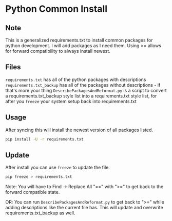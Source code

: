 # Python Common Install

## Note

This is a generalized requirements.txt to install common packages for python development. I will add packages as I need them. Using >= allows for forward compatibility to always install newest.

## Files

`requirements.txt` has all of the python packages with descriptions
`requirements.txt_backup` has all of the packages without descriptions - if that's more your thing
`DescribePackagesAndReformat.py` is a script to convert a requirements.txt_backup style list into a requirements.txt style list, for after you `freeze` your system setup back into requirements.txt

## Usage

After syncing this will install the newest version of all packages listed.

```bash
pip install -U -r requirements.txt
```

## Update

After install you can use `freeze` to update the file.

```bash
pip freeze > requirements.txt
```

Note: You will have to Find -> Replace All "==" with ">=" to get back to the forward compatible state.

OR: You can run `DescribePackagesAndReformat.py` to get back to ">=" while adding descriptions like the current file has. This will update and overwrite requirements.txt_backup as well.
